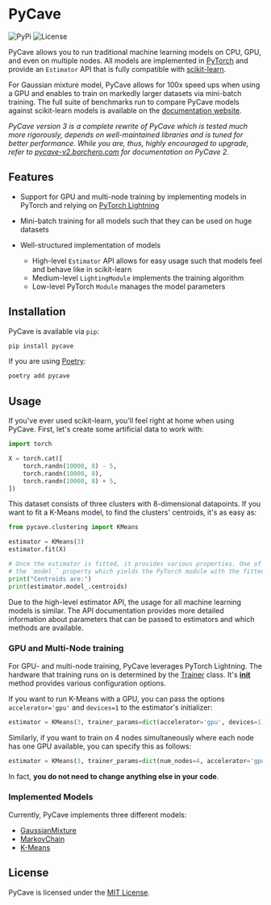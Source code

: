 # PyCave

![PyPi](https://img.shields.io/pypi/v/pycave?label=version)
![License](https://img.shields.io/pypi/l/pycave)

PyCave allows you to run traditional machine learning models on CPU, GPU, and even on multiple
nodes. All models are implemented in [PyTorch](https://pytorch.org/) and provide an `Estimator` API
that is fully compatible with [scikit-learn](https://scikit-learn.org/stable/).

For Gaussian mixture model, PyCave allows for 100x speed ups when using a GPU and enables to train
on markedly larger datasets via mini-batch training. The full suite of benchmarks run to compare
PyCave models against scikit-learn models is available on the
[documentation website](https://pycave.borchero.com/sites/benchmark.html).

_PyCave version 3 is a complete rewrite of PyCave which is tested much more rigorously, depends on
well-maintained libraries and is tuned for better performance. While you are, thus, highly
encouraged to upgrade, refer to [pycave-v2.borchero.com](https://pycave-v2.borchero.com) for
documentation on PyCave 2._

## Features

- Support for GPU and multi-node training by implementing models in PyTorch and relying on
  [PyTorch Lightning](https://www.pytorchlightning.ai/)
- Mini-batch training for all models such that they can be used on huge datasets
- Well-structured implementation of models

  - High-level `Estimator` API allows for easy usage such that models feel and behave like in
    scikit-learn
  - Medium-level `LightingModule` implements the training algorithm
  - Low-level PyTorch `Module` manages the model parameters

## Installation

PyCave is available via `pip`:

```bash
pip install pycave
```

If you are using [Poetry](https://python-poetry.org/):

```bash
poetry add pycave
```

## Usage

If you've ever used scikit-learn, you'll feel right at home when using PyCave. First, let's create
some artificial data to work with:

```python
import torch

X = torch.cat([
    torch.randn(10000, 8) - 5,
    torch.randn(10000, 8),
    torch.randn(10000, 8) + 5,
])
```

This dataset consists of three clusters with 8-dimensional datapoints. If you want to fit a K-Means
model, to find the clusters' centroids, it's as easy as:

```python
from pycave.clustering import KMeans

estimator = KMeans(3)
estimator.fit(X)

# Once the estimator is fitted, it provides various properties. One of them is
# the `model_` property which yields the PyTorch module with the fitted parameters.
print("Centroids are:")
print(estimator.model_.centroids)
```

Due to the high-level estimator API, the usage for all machine learning models is similar. The API
documentation provides more detailed information about parameters that can be passed to estimators
and which methods are available.

### GPU and Multi-Node training

For GPU- and multi-node training, PyCave leverages PyTorch Lightning. The hardware that training
runs on is determined by the
[Trainer](https://pytorch-lightning.readthedocs.io/en/latest/api/pytorch_lightning.trainer.trainer.html#pytorch_lightning.trainer.trainer.Trainer)
class. It's
[**init**](https://pytorch-lightning.readthedocs.io/en/latest/api/pytorch_lightning.trainer.trainer.html#pytorch_lightning.trainer.trainer.Trainer.__init__)
method provides various configuration options.

If you want to run K-Means with a GPU, you can pass the options `accelerator='gpu'` and `devices=1` to the estimator's
initializer:

```python
estimator = KMeans(3, trainer_params=dict(accelerator='gpu', devices=1))
```

Similarly, if you want to train on 4 nodes simultaneously where each node has one GPU available,
you can specify this as follows:

```python
estimator = KMeans(3, trainer_params=dict(num_nodes=4, accelerator='gpu', devices=1))
```

In fact, **you do not need to change anything else in your code**.

### Implemented Models

Currently, PyCave implements three different models:

- [GaussianMixture](https://pycave.borchero.com/sites/generated/bayes/gmm/pycave.bayes.GaussianMixture.html)
- [MarkovChain](https://pycave.borchero.com/sites/generated/bayes/markov_chain/pycave.bayes.MarkovChain.html)
- [K-Means](https://pycave.borchero.com/sites/generated/clustering/kmeans/pycave.clustering.KMeans.html)

## License

PyCave is licensed under the [MIT License](https://github.com/borchero/pycave/blob/main/LICENSE).
